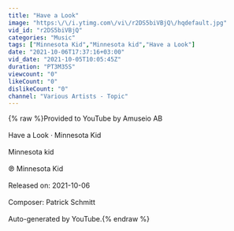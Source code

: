 ```yaml
---
title: "Have a Look"
image: "https:\/\/i.ytimg.com\/vi\/r2DS5biVBjQ\/hqdefault.jpg"
vid_id: "r2DS5biVBjQ"
categories: "Music"
tags: ["Minnesota Kid","Minnesota kid","Have a Look"]
date: "2021-10-06T17:37:16+03:00"
vid_date: "2021-10-05T10:05:45Z"
duration: "PT3M35S"
viewcount: "0"
likeCount: "0"
dislikeCount: "0"
channel: "Various Artists - Topic"
---
```

{% raw %}Provided to YouTube by Amuseio AB<br /><br />Have a Look · Minnesota Kid<br /><br />Minnesota kid<br /><br />℗ Minnesota Kid<br /><br />Released on: 2021-10-06<br /><br />Composer: Patrick Schmitt<br /><br />Auto-generated by YouTube.{% endraw %}
